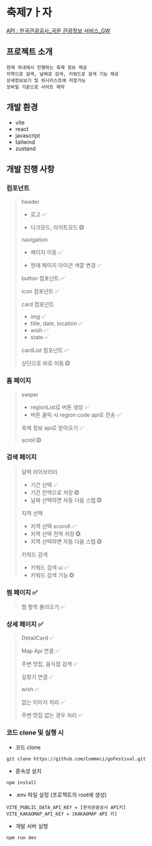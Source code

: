 # 축제7ㅏ자

[API : 한국관광공사\_국문 관광정보 서비스\_GW ](https://www.data.go.kr/tcs/dss/selectApiDataDetailView.do?publicDataPk=15101578#/)

## 프로젝트 소개

```
현재 국내에서 진행하는 축제 정보 제공
지역으로 검색, 날짜로 검색, 키워드로 검색 기능 제공
상세정보보기 및 위시리스트에 저장가능
모바일 기준으로 사이트 제작
```

## 개발 환경

-   vite
-   react
-   javascript
-   tailwind
-   zustand

## 개발 진행 사항

### 컴포넌트

> header
>
> -   로고 ✅
>
> -   다크모드, 라이트모드 ❎
>
> navigation
>
> -   페이지 이동 ✅
>
> -   현재 페이지 아이콘 색깔 변경 ✅
>
> button 컴포넌트 ✅
>
> icon 컴포넌트 ✅
>
> card 컴포넌트
>
> -   img ✅
> -   title, date, location ✅
> -   wish ✅
> -   state ✅
>
> cardList 컴포넌트 ✅
>
> 상단으로 바로 이동 ❎

### 홈 페이지

> swiper
>
> -   regionList로 버튼 생성 ✅
> -   버튼 클릭 시 region code api로 전송 ✅
>
> 축제 정보 api로 받아오기 ✅
>
> scroll ❎

### 검색 페이지

> 달력 라이브러리
>
> -   기간 선택 ✅
> -   기간 전역으로 저장 ❎
> -   날짜 선택하면 자동 다음 스텝 ❎
>
> 지역 선택
>
> -   지역 선택 scoroll ✅
> -   지역 선택 전역 저장 ❎
> -   지역 선택하면 자동 다음 스텝 ❎
>
> 키워드 검색
>
> -   키워드 검색 ui ✅
> -   키워드 검색 기능 ❎

### 찜 페이지 ✅

> 찜 항목 불러오기 ✅

### 상세 페이지 ✅

> DetailCard ✅
>
> Map Api 연결 ✅
>
> 주변 맛집, 음식점 검색 ✅
>
> 길찾기 연결 ✅
>
> wish ✅
>
> 없는 이미지 처리 ✅
>
> 주변 맛집 없는 경우 처리 ✅

### 코드 clone 및 실행 시

-   코드 clone

```
git clone https://github.com/Commeci/goFestival.git
```

-   종속성 설치

```
npm install
```

-   .env 파일 설정 (프로젝트의 root에 생성)

```
VITE_PUBLIC_DATA_API_KEY = [한국관광공사 API키]
VITE_KAKAOMAP_API_KEY = [KAKAOMAP API 키]
```

-   개발 서버 실행

```
npm run dev
```
